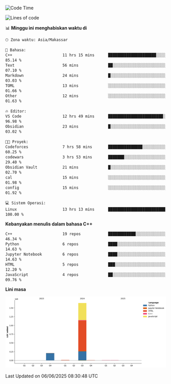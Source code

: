 <!--START_SECTION:waka-->
![Code Time](http://img.shields.io/badge/Code%20Time-261%20hrs%2051%20mins-blue)

![Lines of code](https://img.shields.io/badge/Sejak%20Hello%20World%20aku%20telah%20menulis-1.9%20million%20baris%20kode-blue)

📊 **Minggu ini menghabiskan waktu di** 

```text
🕑︎ Zona waktu: Asia/Makassar

💬 Bahasa: 
C++                      11 hrs 15 mins      █████████████████████░░░░   85.14 % 
Text                     56 mins             ██░░░░░░░░░░░░░░░░░░░░░░░   07.10 % 
Markdown                 24 mins             █░░░░░░░░░░░░░░░░░░░░░░░░   03.03 % 
TOML                     13 mins             ░░░░░░░░░░░░░░░░░░░░░░░░░   01.66 % 
Other                    12 mins             ░░░░░░░░░░░░░░░░░░░░░░░░░   01.63 % 

🔥 Editor: 
VS Code                  12 hrs 49 mins      ████████████████████████░   96.98 % 
Obsidian                 23 mins             █░░░░░░░░░░░░░░░░░░░░░░░░   03.02 % 

🐱‍💻 Proyek: 
Codeforces               7 hrs 58 mins       ███████████████░░░░░░░░░░   60.25 % 
codewars                 3 hrs 53 mins       ███████░░░░░░░░░░░░░░░░░░   29.40 % 
Obsidian Vault           21 mins             █░░░░░░░░░░░░░░░░░░░░░░░░   02.70 % 
cal                      15 mins             ░░░░░░░░░░░░░░░░░░░░░░░░░   01.98 % 
config                   15 mins             ░░░░░░░░░░░░░░░░░░░░░░░░░   01.92 % 

💻 Sistem Operasi: 
Linux                    13 hrs 13 mins      █████████████████████████   100.00 % 
```

**Kebanyakan menulis dalam bahasa C++** 

```text
C++                      19 repos            ████████████░░░░░░░░░░░░░   46.34 % 
Python                   6 repos             ████░░░░░░░░░░░░░░░░░░░░░   14.63 % 
Jupyter Notebook         6 repos             ████░░░░░░░░░░░░░░░░░░░░░   14.63 % 
HTML                     5 repos             ███░░░░░░░░░░░░░░░░░░░░░░   12.20 % 
JavaScript               4 repos             ██░░░░░░░░░░░░░░░░░░░░░░░   09.76 % 
```



**Lini masa**

![Lines of Code chart](https://raw.githubusercontent.com/yusuf601/yusuf601/main/assets/bar_graph.png)


 Last Updated on 06/06/2025 08:30:48 UTC
<!--END_SECTION:waka-->

